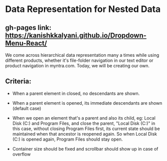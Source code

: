 # Data Representation for Nested Data

## gh-pages link: https://kanishkkalyani.github.io/Dropdown-Menu-React/

We come across hierarchical data representation many a times while using different products, whether it's file-folder navigation in our text editor or product navigation in myntra.com. Today, we will be creating our own.

## Criteria:

- When a parent element in closed, no descendants are shown.

- When a parent element is opened, its immediate descendants are shown (default case)

- When we open an element that's a parent and also its child, eg: Local Disk (C:) and Program Files, and close the parent, "Local Disk (C:)" in this case, without closing Program Files first, its current state should be maintained when that ancestor is reopened again. So when Local Disk (C:) is opened again, Program Files should stay open.

- Container size should be fixed and scrollbar should show up in case of overflow
